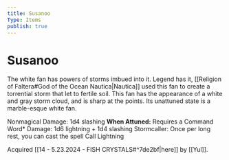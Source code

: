 ```yaml
---
title: Susanoo
Type: Items
publish: true
---
```

# Susanoo

The white fan has powers of storms imbued into it. Legend has it, [[Religion of Faltera#God of the Ocean Nautica|Nautica]] used this fan to create a torrential storm that let to fertile soil. This fan has the appearance of a white and gray storm cloud, and is sharp at the points. Its unattuned state is a marble-esque white fan. 

Nonmagical Damage: 1d4 slashing
**When Attuned:** 
Requires a Command Word*
Damage: 1d6 lightning + 1d4 slashing
Stormcaller: Once per long rest, you can cast the spell Call Lightning

Acquired [[14 - 5.23.2024 - FISH CRYSTALS#^7de2bf|here]] by [[Yul]]. 